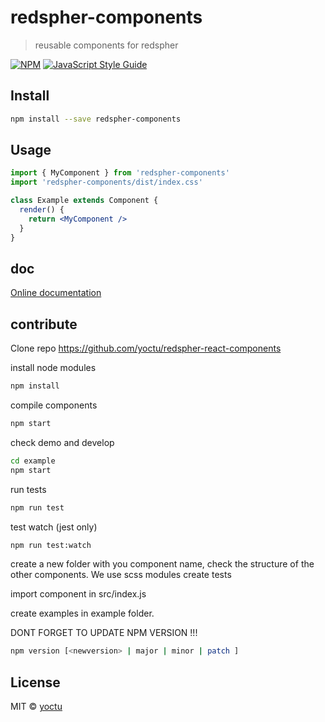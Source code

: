 # redspher-components

> reusable components for redspher

[![NPM](https://img.shields.io/npm/v/redspher-components.svg)](https://www.npmjs.com/package/redspher-components) [![JavaScript Style Guide](https://img.shields.io/badge/code_style-standard-brightgreen.svg)](https://standardjs.com)

## Install

```bash
npm install --save redspher-components
```

## Usage

```jsx
import { MyComponent } from 'redspher-components'
import 'redspher-components/dist/index.css'

class Example extends Component {
  render() {
    return <MyComponent />
  }
}
```

## doc

[Online documentation](https://yoctu.github.io/redspher-react-components/)

## contribute

Clone repo https://github.com/yoctu/redspher-react-components

install node modules

```bash
npm install
```

compile components

```bash
npm start
```

check demo and develop

```bash
cd example
npm start
```

run tests

```bash
npm run test
```

test watch (jest only)

```bash
npm run test:watch
```

create a new folder with you component name, check the structure of the other components.
We use scss modules
create tests

import component in src/index.js

create examples in example folder.

DONT FORGET TO UPDATE NPM VERSION !!!

```bash
npm version [<newversion> | major | minor | patch ]
```

## License

MIT © [yoctu](https://github.com/yoctu)
